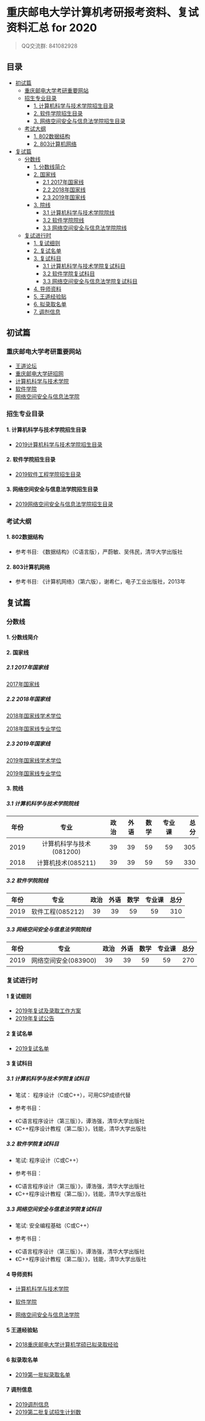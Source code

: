 # 重庆邮电大学计算机考研报考资料、复试资料汇总 for 2020
>QQ交流群: 841082928

## 目录
* [初试篇](#初试篇)
   * [重庆邮电大学考研重要网站](#重庆邮电大学考研重要网站)
   * [招生专业目录](#招生专业目录)
       * [1. 计算机科学与技术学院招生目录](#1-计算机科学与技术学院招生目录)
       * [2. 软件学院招生目录](#2-软件学院招生目录)
       * [3. 网络空间安全与信息法学院招生目录](#3-网络空间安全与信息法学院招生目录)
    * [考试大纲](#考试大纲)
       * [1. 802数据结构](#1-802数据结构)
       * [2. 803计算机网络](#2-803计算机网络)
* [复试篇](#复试篇)
   * [分数线](#分数线)
       * [1. 分数线简介](#1-分数线简介)
       * [2. 国家线](#2-国家线)
            * [2.1 2017年国家线](#21-2017年国家线)
            * [2.2 2018年国家线](#22-2018年国家线)
            * [2.3 2019年国家线](#23-2019年国家线)
       * [3. 院线](#3-院线)
            * [3.1 计算机科学与技术学院院线](#31-计算机科学与技术学院院线)
            * [3.2 软件学院院线](#32-软件学院院线)
            * [3.3 网络空间安全与信息法学院院线](#33-网络空间安全与信息法学院院线)
   * [复试进行时](#复试进行时)
       * [1. 复试细则](#1-复试细则)
       * [2. 复试名单](#2-复试名单)
       * [3. 复试科目](#3-复试科目)
            * [3.1 计算机科学与技术学院复试科目](#31-计算机科学与技术学院复试科目)
            * [3.2 软件学院复试科目](#32-软件学院复试科目)
            * [3.3 网络空间安全与信息法学院复试科目](#33-网络空间安全与信息法学院复试科目)
       * [4. 导师资料](#4-导师资料)
       * [5. 王道经验贴](#5-王道经验贴)
       * [6. 拟录取名单](#6-拟录取名单)
       * [7. 调剂信息](#7-调剂信息)

## 初试篇
### 重庆邮电大学考研重要网站
- [王道论坛](http://www.cskaoyan.com/forum.php?mod=forumdisplay&fid=273&filter=typeid&typeid=46)
- [重庆邮电大学研招网](http://yjs.cqupt.edu.cn)
- [计算机科学与技术学院](http://cs.cqupt.edu.cn/)
- [软件学院](http://software.cqupt.edu.cn/)
- [网络空间安全与信息法学院](http://sl.cqupt.edu.cn/)

### 招生专业目录
#### 1. 计算机科学与技术学院招生目录
- [2019计算机科学与技术学院招生目录](./重庆邮电大学/初试/2019计算机科学与技术学院招生目录.pdf)

#### 2. 软件学院招生目录
- [2019软件工程学院招生目录](./重庆邮电大学/初试/2019软件工程学院招生目录.pdf)

#### 3. 网络空间安全与信息法学院招生目录
- [2019网络空间安全与信息法学院招生目录](./重庆邮电大学/初试/2019网络空间安全与信息法学院招生目录.pdf)

### 考试大纲
#### 1. 802数据结构
- 参考书目:
《数据结构》（C语言版），严蔚敏、吴伟民，清华大学出版社

#### 2. 803计算机网络
- 参考书目:
《计算机网络》（第六版），谢希仁，电子工业出版社，2013年

## 复试篇
### 分数线
#### 1. 分数线简介

#### 2. 国家线
##### 2.1 2017年国家线
[2017年国家线](https://yz.chsi.com.cn/kyzx/kydt/201703/20170315/1591016940.html)

##### 2.2 2018年国家线
[2018年国家线学术学位](https://yz.chsi.com.cn/kyzx/kp/201803/20180316/1670298651.html)

[2018年国家线专业学位](https://yz.chsi.com.cn/kyzx/kp/201803/20180316/1670298653.html)

##### 2.3 2019年国家线
[2019年国家线学术学位](https://yz.chsi.com.cn/kyzx/kp/201903/20190315/1772265280.html)

[2019年国家线专业学位](https://yz.chsi.com.cn/kyzx/kp/201903/20190315/1772265285.html)

#### 3. 院线
##### 3.1 计算机科学与技术学院院线
|  年份  |                专业                 |   政治   |   外语   |    数学    |    专业课   |  总分 |
| :--: | :----------------------------------: | :-----: | :------: | :-------: | :--------: |-----: |
| 2019 |       计算机科学与技术(081200)         |    39   |    39    |    59     |     59     |  305  |
| 2018 |          计算机技术(085211)           |    39   |    39    |    59     |     59     |  330  |


##### 3.2 软件学院院线
|  年份  |                专业                 |   政治   |   外语   |    数学    |    专业课   |  总分 |
| :--: | :----------------------------------: | :-----: | :------: | :-------: | :--------: |-----: |
| 2019 |           软件工程(085212)            |    39   |    39    |    59     |     59     |  310  |

##### 3.3 网络空间安全与信息法学院院线
|  年份  |                专业                 |   政治   |   外语   |    数学    |    专业课   |  总分 |
| :--: | :----------------------------------: | :-----: | :------: | :-------: | :--------: |-----: |
| 2019 |         网络空间安全(083900)          |    39   |    39    |    59     |     59     |  270  |

### 复试进行时
#### 1 复试细则
* [2019年复试及录取工作方案](http://yjs.cqupt.edu.cn/info/1006/4216.htm)
* [2019年复试公告](http://yjs.cqupt.edu.cn/info/1006/4218.htm)

#### 2 复试名单
- [2019复试名单](./重庆邮电大学/复试/2019年硕士研究生第一批复试名单.pdf)

#### 3 复试科目
##### 3.1 计算机科学与技术学院复试科目
- 笔试：
程序设计（C或C++），可用CSP成绩代替

- 参考书目：
* 《C语言程序设计（第三版）》，谭浩强，清华大学出版社
* 《C++程序设计教程（第二版）》，钱能，清华大学出版社

##### 3.2 软件学院复试科目
- 笔试:
程序设计（C或C++）

- 参考书目：
* 《C语言程序设计（第三版）》，谭浩强，清华大学出版社
* 《C++程序设计教程（第二版）》，钱能，清华大学出版社

##### 3.3 网络空间安全与信息法学院复试科目
- 笔试:
安全编程基础（C或C++）

- 参考书目：
* 《C语言程序设计（第三版）》，谭浩强，清华大学出版社
* 《C++程序设计教程（第二版）》，钱能，清华大学出版社

#### 4 导师资料
* [计算机科学与技术学院](http://cs.cqupt.edu.cn/szdw.htm)

* [软件学院](http://software.cqupt.edu.cn/list.jsp?urltype=tree.TreeTempUrl&wbtreeid=1006)

* [网络空间安全与信息法学院](http://sl.cqupt.edu.cn/szdw/sztd.htm)

#### 5 王道经验贴
* [2018重庆邮电大学计算机学硕已拟录取经验](http://www.cskaoyan.com/forum.php?mod=viewthread&tid=649619&fromuid=484376)

#### 6 拟录取名单
* [2019第一批拟录取名单](./重庆邮电大学/复试/2019第一批拟录取名单（公示3.26）.pdf)

#### 7 调剂信息
* [2019调剂信息](http://yjs.cqupt.edu.cn/info/1006/4223.htm)
* [2019第二批复试招生计划数](http://yjs.cqupt.edu.cn/info/1006/4241.htm)
